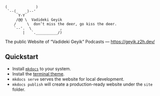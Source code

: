 ```text 
(             )
 `--(_   _)--'
      Y-Y
     /@@ \  Vadideki Geyik
    /     \  don’t miss the deer, go kiss the deer.
    `--'.  \             ,
        |   `.__________/)
```

The public Website of “Vadideki Geyik” Podcasts — https://geyik.z2h.dev/

## Quickstart

* Install [`mkdocs`][mkdocs] to your system.
* Install the [terminal theme][terminal].
* `mkdocs serve` serves the website for local development.
* `mkdocs publish` will create a production-ready website under the `site` 
  folder.

[mkdocs]: https://www.mkdocs.org
[terminal]: https://github.com/ntno/mkdocs-terminal